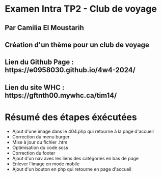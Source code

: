 # Examen Intra TP2 - Club de voyage
## Par Camilia El Moustarih
## Création d'un thème pour un club de voyage

<h2>Lien du Github Page : https://e0958030.github.io/4w4-2024/</h2>

<h2>Lien du site WHC :  https://gftnth00.mywhc.ca/tim14/</h2>


# Résumé des étapes éxécutées
- Ajout d'une image dans le 404.php qui retourne à la page d'accueil
- Correction du menu burger
- Mise à jour du fichier .htm
- Optimisation du code scss
- Correction du footer
- Ajout d'un nav avec les liens des catégories en bas de page
- Enlever l'image en mode mobile
- Ajout d'un bouton en php qui retourne en page d'accueil





